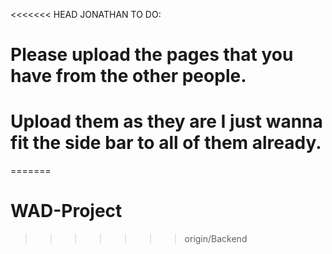 <<<<<<< HEAD
JONATHAN TO DO:
# Please upload the pages that you have from the other people.
# Upload them as they are I just wanna fit the side bar to all of them already. 
=======
# WAD-Project
>>>>>>> origin/Backend
